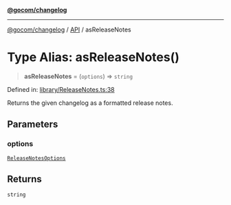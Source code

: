 [**@gocom/changelog**](../README.md)

***

[@gocom/changelog](../README.md) / [API](../Public/API.md) / asReleaseNotes

# Type Alias: asReleaseNotes()

> **asReleaseNotes** = (`options`) => `string`

Defined in: [library/ReleaseNotes.ts:38](https://github.com/gocom/changelog/blob/6ecf3d82271243a19bf949b1b2aa8e1b05030346/src/library/ReleaseNotes.ts#L38)

Returns the given changelog as a formatted release notes.

## Parameters

### options

[`ReleaseNotesOptions`](../Options/API.ReleaseNotesOptions.md)

## Returns

`string`

